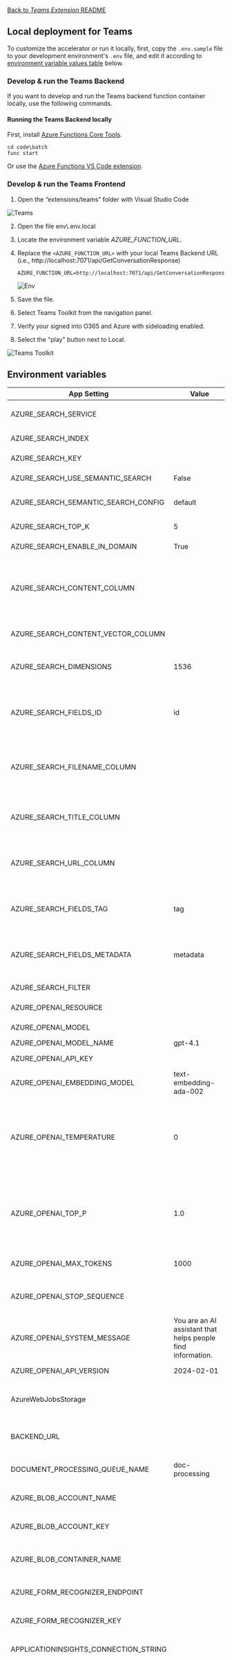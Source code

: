[Back to *Teams Extension* README](./TEAMS_EXTENSION.md)

## Local deployment for Teams

To customize the accelerator or run it locally, first, copy the `.env.sample` file to your development environment's `.env` file, and edit it according to [environment variable values table](#environment-variables) below.

### Develop & run the Teams Backend

If you want to develop and run the Teams backend function container locally, use the following commands.

#### Running the Teams Backend locally

First, install [Azure Functions Core Tools](https://learn.microsoft.com/en-us/azure/azure-functions/functions-run-local?tabs=windows%2Cportal%2Cv2%2Cbash&pivots=programming-language-python).


```shell
cd code\batch
func start
```

Or use the [Azure Functions VS Code extension](https://marketplace.visualstudio.com/items?itemName=ms-azuretools.vscode-azurefunctions).


### Develop & run the Teams Frontend
1. Open the “extensions/teams” folder with Visual Studio Code

![Teams](images/teams.png)

2. Open the file env\\.env.local
3. Locate the environment variable _AZURE_FUNCTION_URL_.

4. Replace the `<AZURE_FUNCTION_URL>` with your local Teams Backend URL (i.e., http://localhost:7071/api/GetConversationResponse)
    ```env
    AZURE_FUNCTION_URL=http://localhost:7071/api/GetConversationResponse
    ```
    ![Env](images/teams-local-3.png)

5. Save the file.
6. Select Teams Toolkit from the navigation panel.
7. Verify your signed into O365 and Azure with sideloading enabled.
8. Select the "play" button next to Local.

![Teams Toolkit](images/teams-local-2.png)

## Environment variables

| App Setting | Value | Note |
| --- | --- | ------------- |
|AZURE_SEARCH_SERVICE||The URL of your Azure AI Search resource. e.g. https://<search-service>.search.windows.net|
|AZURE_SEARCH_INDEX||The name of your Azure AI Search Index|
|AZURE_SEARCH_KEY||An **admin key** for your Azure AI Search resource|
|AZURE_SEARCH_USE_SEMANTIC_SEARCH|False|Whether or not to use semantic search|
|AZURE_SEARCH_SEMANTIC_SEARCH_CONFIG|default|The name of the semantic search configuration to use if using semantic search.|
|AZURE_SEARCH_TOP_K|5|The number of documents to retrieve from Azure AI Search.|
|AZURE_SEARCH_ENABLE_IN_DOMAIN|True|Limits responses to only queries relating to your data.|
|AZURE_SEARCH_CONTENT_COLUMN||List of fields in your Azure AI Search index that contains the text content of your documents to use when formulating a bot response. Represent these as a string joined with "|", e.g. `"product_description|product_manual"`|
|AZURE_SEARCH_CONTENT_VECTOR_COLUMN||Field from your Azure AI Search index for storing the content's Vector embeddings|
|AZURE_SEARCH_DIMENSIONS|1536| Azure OpenAI Embeddings dimensions. 1536 for `text-embedding-ada-002`. A full list of dimensions can be found [here](https://learn.microsoft.com/en-us/azure/ai-services/openai/concepts/models#embeddings-models). |
|AZURE_SEARCH_FIELDS_ID|id|`AZURE_SEARCH_FIELDS_ID`: Field from your Azure AI Search index that gives a unique idenitfier of the document chunk. `id` if you don't have a specific requirement.|
|AZURE_SEARCH_FILENAME_COLUMN||`AZURE_SEARCH_FILENAME_COLUMN`: Field from your Azure AI Search index that gives a unique idenitfier of the source of your data to display in the UI.|
|AZURE_SEARCH_TITLE_COLUMN||Field from your Azure AI Search index that gives a relevant title or header for your data content to display in the UI.|
|AZURE_SEARCH_URL_COLUMN||Field from your Azure AI Search index that contains a URL for the document, e.g. an Azure Blob Storage URI. This value is not currently used.|
|AZURE_SEARCH_FIELDS_TAG|tag|Field from your Azure AI Search index that contains tags for the document. `tag` if you don't have a specific requirement.|
|AZURE_SEARCH_FIELDS_METADATA|metadata|Field from your Azure AI Search index that contains metadata for the document. `metadata` if you don't have a specific requirement.|
|AZURE_SEARCH_FILTER||Filter to apply to search queries.|
|AZURE_OPENAI_RESOURCE||the name of your Azure OpenAI resource|
|AZURE_OPENAI_MODEL||The name of your model deployment|
|AZURE_OPENAI_MODEL_NAME|gpt-4.1|The name of the model|
|AZURE_OPENAI_API_KEY||One of the API keys of your Azure OpenAI resource|
|AZURE_OPENAI_EMBEDDING_MODEL|text-embedding-ada-002|The name of you Azure OpenAI embeddings model deployment|
|AZURE_OPENAI_TEMPERATURE|0|What sampling temperature to use, between 0 and 2. Higher values like 0.8 will make the output more random, while lower values like 0.2 will make it more focused and deterministic. A value of 0 is recommended when using your data.|
|AZURE_OPENAI_TOP_P|1.0|An alternative to sampling with temperature, called nucleus sampling, where the model considers the results of the tokens with top_p probability mass. We recommend setting this to 1.0 when using your data.|
|AZURE_OPENAI_MAX_TOKENS|1000|The maximum number of tokens allowed for the generated answer.|
|AZURE_OPENAI_STOP_SEQUENCE||Up to 4 sequences where the API will stop generating further tokens. Represent these as a string joined with "|", e.g. `"stop1|stop2|stop3"`|
|AZURE_OPENAI_SYSTEM_MESSAGE|You are an AI assistant that helps people find information.|A brief description of the role and tone the model should use|
|AZURE_OPENAI_API_VERSION|2024-02-01|API version when using Azure OpenAI on your data|
|AzureWebJobsStorage||The connection string to the Azure Blob Storage for the Azure Functions Batch processing|
|BACKEND_URL||The URL for the Backend Batch Azure Function. Use http://localhost:7071 for local execution|
|DOCUMENT_PROCESSING_QUEUE_NAME|doc-processing|The name of the Azure Queue to handle the Batch processing|
|AZURE_BLOB_ACCOUNT_NAME||The name of the Azure Blob Storage for storing the original documents to be processed|
|AZURE_BLOB_ACCOUNT_KEY||The key of the Azure Blob Storage for storing the original documents to be processed|
|AZURE_BLOB_CONTAINER_NAME||The name of the Container in the Azure Blob Storage for storing the original documents to be processed|
|AZURE_FORM_RECOGNIZER_ENDPOINT||The name of the Azure Form Recognizer for extracting the text from the documents|
|AZURE_FORM_RECOGNIZER_KEY||The key of the Azure Form Recognizer for extracting the text from the documents|
|APPLICATIONINSIGHTS_CONNECTION_STRING||The Application Insights connection string to store the application logs|
|ORCHESTRATION_STRATEGY | openai_function | Orchestration strategy. Use Azure OpenAI Functions (openai_function), Semantic Kernel (semantic_kernel),  LangChain (langchain) or Prompt Flow (prompt_flow) for messages orchestration. If you are using a new model version 0613 select any strategy, if you are using a 0314 model version select "langchain". Note that both `openai_function` and `semantic_kernel` use OpenAI function calling. Prompt Flow option is still in development and does not support RBAC or integrated vectorization as of yet.|
|AZURE_CONTENT_SAFETY_ENDPOINT | | The endpoint of the Azure AI Content Safety service |
|AZURE_CONTENT_SAFETY_KEY | | The key of the Azure AI Content Safety service|
|AZURE_SPEECH_SERVICE_KEY | | The key of the Azure Speech service|
|AZURE_SPEECH_SERVICE_REGION | | The region (location) of the Azure Speech service|
